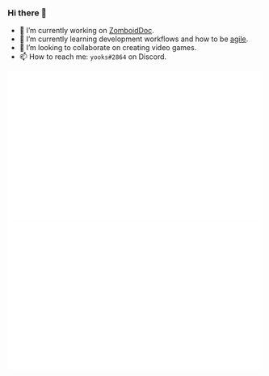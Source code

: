 ### Hi there 👋

- 🔭 I’m currently working on [ZomboidDoc](https://github.com/yooksi/pz-zdoc).
- 🌱 I’m currently learning development workflows and how to be [agile](https://www.atlassian.com/agile).
- 👯 I’m looking to collaborate on creating video games.
- 📫 How to reach me: `yooks#2864` on Discord.

![overview](https://raw.githubusercontent.com/yooksi/github-stats/master/generated/overview.svg)
![languages](https://raw.githubusercontent.com/yooksi/github-stats/bd5d7593096850f2cf9a9070e185a71a199c5d5c/generated/languages.svg)


<!--
**yooksi/yooksi** is a ✨ _special_ ✨ repository because its `README.md` (this file) appears on your GitHub profile.

Here are some ideas to get you started:


- 🌱 I’m currently learning ...

- 🤔 I’m looking for help with ...
- 💬 Ask me about ...
- 📫 How to reach me: ...
- 😄 Pronouns: ...
- ⚡ Fun fact: ...
-->
